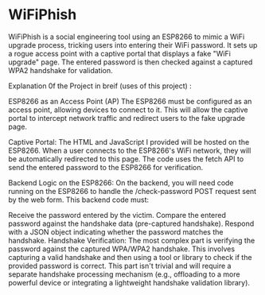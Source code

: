 # WiFiPhish
 WiFiPhish is a social engineering tool using an ESP8266 to mimic a WiFi upgrade process, tricking users into entering their WiFi password. It sets up a rogue access point with a captive portal that displays a fake "WiFi upgrade" page. The entered password is then checked against a captured WPA2 handshake for validation.

Explanation 0f the Project in breif (uses of this project) :

ESP8266 as an Access Point (AP)
The ESP8266 must be configured as an access point, allowing devices to connect to it. This will allow the captive portal to intercept network traffic and redirect users to the fake upgrade page.

Captive Portal: The HTML and JavaScript I provided will be hosted on the ESP8266. When a user connects to the ESP8266's WiFi network, they will be automatically redirected to this page. The code uses the fetch API to send the entered password to the ESP8266 for verification.

Backend Logic on the ESP8266: On the backend, you will need code running on the ESP8266 to handle the /check-password POST request sent by the web form. This backend code must:

Receive the password entered by the victim.
Compare the entered password against the handshake data (pre-captured handshake).
Respond with a JSON object indicating whether the password matches the handshake.
Handshake Verification: The most complex part is verifying the password against the captured WPA/WPA2 handshake. This involves capturing a valid handshake and then using a tool or library to check if the provided password is correct. This part isn't trivial and will require a separate handshake processing mechanism (e.g., offloading to a more powerful device or integrating a lightweight handshake validation library).

